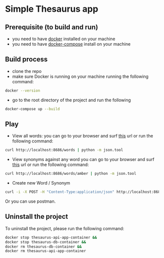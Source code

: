 # Simple Thesaurus app

## Prerequisite (to build and run)
- you need to have [docker](https://docs.docker.com/install/) installed on your machine
- you need to have [docker-compose](https://docs.docker.com/compose/install/) install on your machine 

## Build process
- clone the repo
- make sure Docker is running on your machine running the following command:
```bash
docker --version
```
- go to the root directory of the project and run the following 
```bash
docker-compose up --build
```

## Play

- View all words:
you can go to your browser and surf [this](http://localhost:8686/words) url or run the following command:
```bash
curl http://localhost:8686/words | python -m json.tool
```
- View synonyms against any word
you can go to your browser and surf [this](http://localhost:8686/words/amber) url or run the following command:
```bash
curl http://localhost:8686/words/amber | python -m json.tool
```
- Create new Word / Synonym
```bash
curl -i -X POST -H "Content-Type:application/json" http://localhost:8686/words -d '["logic", "description", "philosophy", "rationale", "sanity", "sense", "argumentation", "coherence"]'
```
Or you can use postman.

## Uninstall the project

To uninstall the project, please run the following command:
```bash
docker stop thesaurus-api-app-container &&
docker stop thesaurus-db-container &&
docker rm thesaurus-db-container &&
docker rm thesaurus-api-app-container
```